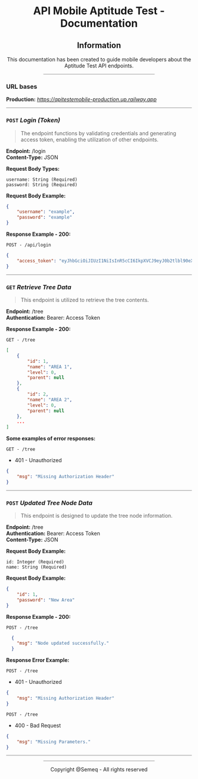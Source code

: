 <h1 align="center">
  API Mobile Aptitude Test - Documentation
</h1>

<h2 align="center">
  Information
</h2>
<p align="center">
    This documentation has been created to guide mobile developers about the Aptitude Test API endpoints.
</p>

<div style="width:  60%; margin: auto;">
  <hr style="border: none; height:  1px; background-color: gray;">
</div>

### URL bases

**Production:** *https://apitestemobile-production.up.railway.app*  

<hr style="border: none; height:  1px; background-color: gray;">

### `POST` _Login (Token)_

>The endpoint functions by validating credentials and generating access token, enabling the utilization of other endpoints.

<!-- **Method:** **<span style="color:#87bdd8">POST</span>**   -->
**Endpoint:** /login  
**Content-Type:** JSON  

**Request Body Types:**

`username: String (Required)`  
`password: String (Required)`

**Request Body Example:**

```json
{
    "username": "example",
    "password": "example"
}
```

**Response Example - 200:**

`POST - /api/login`

```json
{
	"access_token": "eyJhbGciOiJIUzI1NiIsInR5cCI6IkpXVCJ9eyJ0b2tlbl90eXBlIjoiYWNjZXNzIiwiZXhwIjoxNzAzNzA0MjY1LCJpYXQiOjE3MDM3MDM5NjUsImp0aSI6IjdmOTZjZDExMzc4MDQzZDY5ZmRkZDgxYjliMjRmNDFhIiwidXNlcl9pZCI6MjEyfQnXPYekgNFsRSUdMrw3giB7pF21-KA5iOsTIHkxP5NLM"
}
```

<hr style="border: none; height:  1px; background-color: gray;">

### `GET` _Retrieve Tree Data_

>This endpoint is utilized to retrieve the tree contents.

<!-- **Method:** **<span style="color:green">GET</span>**     -->
**Endpoint:** /tree  
**Authentication:** Bearer: Access Token  

**Response Example - 200:**

`GET - /tree`

```json
[
    {
        "id": 1,
        "name": "AREA 1",
        "level": 0,
        "parent": null
    },
    {
        "id": 2,
        "name": "AREA 2",
        "level": 0,
        "parent": null
    },
	...
]
```

**Some examples of error responses:**

`GET - /tree`

* 401 - Unauthorized

```json
{
	"msg": "Missing Authorization Header"
}
```

<hr style="border: none; height:  1px; background-color: gray;">

### `POST` _Updated Tree Node Data_

>This endpoint is designed to update the tree node information.

<!-- **Method:** **<span style="color:blue">POST</span>**      -->
**Endpoint:** /tree  
**Authentication:** Bearer: Access Token  
**Content-Type:** JSON    

**Request Body Example:**

`id: Integer (Required)`  
`name: String (Required)`

**Request Body Example:**

```json
{
    "id": 1,
    "password": "New Area"
}
```

**Response Example - 200:**

`POST - /tree`

```json
  {
	"msg": "Node updated successfully."
  }
```
**Response Error Example:**

`POST - /tree`

* 401 - Unauthorized

```json
{
	"msg": "Missing Authorization Header"
}
```

`POST - /tree`

* 400 - Bad Request

```json
{
	"msg": "Missing Parameters."
}
```

<hr style="border: none; height:  1px; background-color: gray;">

<div style="width:  60%; margin: auto;">
  <hr style="border: none; height:  1px; background-color: gray;">
  <p align="center">
    Copyright @Semeq - All rights reserved
  </p>
</div>